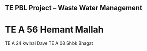 ## TE PBL Project – Waste Water Management 
# TE A 56 Hemant Mallah
  TE A 24 kwinal Dave
  TE A 08 Shlok Bhagat
